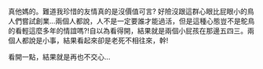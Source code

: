 真他媽的。難道我珍惜的友情真的是沒價值可言? 好險沒跟這群心眼比屁眼小的鳥人們嘗試創業…兩個人都說，人不是一定要誰才能過活，但是這種心態豈不是鴕鳥的看輕這麼多年的情誼嗎?!自以為看得開，結果就是兩個小屁孩在那邊五四三。兩個人都說是小事，結果看起來卻是老死不相往來，幹!

看開一點，結果就是再也不交心…
